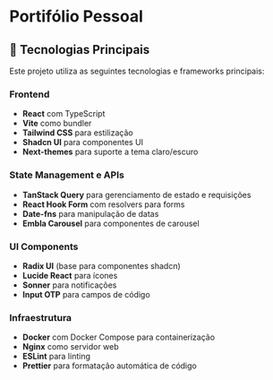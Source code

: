 # Portifólio Pessoal

## 🚀 Tecnologias Principais

Este projeto utiliza as seguintes tecnologias e frameworks principais:

### Frontend
- **React** com TypeScript
- **Vite** como bundler
- **Tailwind CSS** para estilização
- **Shadcn UI** para componentes UI
- **Next-themes** para suporte a tema claro/escuro

### State Management e APIs
- **TanStack Query** para gerenciamento de estado e requisições
- **React Hook Form** com resolvers para forms
- **Date-fns** para manipulação de datas
- **Embla Carousel** para componentes de carousel

### UI Components
- **Radix UI** (base para componentes shadcn)
- **Lucide React** para ícones
- **Sonner** para notificações
- **Input OTP** para campos de código

### Infraestrutura
- **Docker** com Docker Compose para containerização
- **Nginx** como servidor web
- **ESLint** para linting
- **Prettier** para formatação automática de código
